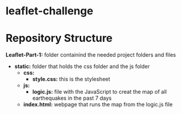 # leaflet-challenge

# Repository Structure
**Leaflet-Part-1:** folder containind the needed project folders and files
  + **static:** folder that holds the css folder and the js folder
    + **css:**
      + **style.css:** this is the stylesheet 
    + **js:**
      + **logic.js:** file with the JavaScript to creat the map of all earthequakes in the past 7 days
    + **index.html:** webpage that runs the map from the logic.js file
